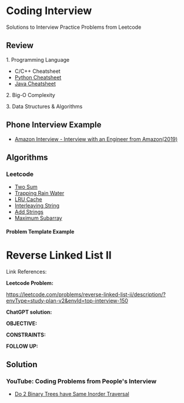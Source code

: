 # Coding Interview

Solutions to Interview Practice Problems from Leetcode

## Review

1\. Programming Language

- C/C++ Cheatsheet
- [Python Cheatsheet](review/py-cheatsheet.md)
- [Java Cheatsheet](review/java-cheatsheet.md)

2\. Big-O Complexity

3\. Data Structures & Algorithms

## Phone Interview Example

- [Amazon Interview - Interview with an Engineer from Amazon(2019)](https://www.youtube.com/watch?v=rGaJgYS456c)

## Algorithms

### Leetcode

- [Two Sum](algorithms/leetcode/two-sum.md)
- [Trapping Rain Water](algorithms/leetcode/trapping-rain-water.md)
- [LRU Cache](algorithms/leetcode/lru-cache.md)
- [Interleaving String](algorithms/leetcode/interleaving-string.md)
- [Add Strings](algorithms/leetcode/add-strings.md)
- [Maximum Subarray](algorithms/leetcode/maximum-subarray.md)

#### Problem Template Example

# Reverse Linked List II

Link References:

**Leetcode Problem:**

https://leetcode.com/problems/reverse-linked-list-ii/description/?envType=study-plan-v2&envId=top-interview-150

**ChatGPT solution:**

**OBJECTIVE:**

**CONSTRAINTS:**

**FOLLOW UP:**


## Solution

### YouTube: Coding Problems from People's Interview

- [Do 2 Binary Trees have Same Inorder Traversal ](algorithms/youtube/in-order-traversal.md)
